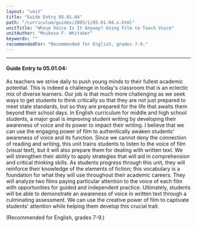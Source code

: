 ```yaml
---
layout: "unit"
title: "Guide Entry 05.01.04"
path: "/curriculum/guides/2005/1/05.01.04.x.html"
unitTitle: "Whose Voice Is It Anyway? Using Film to Teach Voice"
unitAuthor: "Mnikesa F. Whitaker"
keywords: ""
recommendedFor: "Recommended for English, grades 7-9."
---
```

<body>
<hr/>
 <h4>
  Guide Entry to 05.01.04:
 </h4>
 <p>
  As teachers we strive daily to push young minds to their fullest academic potential.  This is indeed a challenge in today's classroom that is an eclectic mix of diverse learners.  Our job is that much more challenging as we seek ways to get students to think critically so that they are not just prepared to meet state standards, but so they are prepared for the life that awaits them beyond their school days. In English curriculum for middle and high school students, a major goal is improving student writing by developing their awareness of voice and its power to impact their writing. I believe that we can use the engaging power of film to authentically awaken students' awareness of voice and its function. Since we cannot deny the connection of reading and writing, this unit trains students to listen to the voice of film (visual text), but it will also prepare them for dealing with written text.  We will strengthen their ability to apply strategies that will aid in comprehension and critical thinking skills.  As students progress through this unit, they will reinforce their knowledge of the elements of fiction; this vocabulary is a foundation for what they will use throughout their academic careers.  They will analyze two films paying particular attention to the voice of each film with opportunities for guided and independent practice. Ultimately, students will be able to demonstrate an awareness of voice in written text through a culminating assessment. We can use the creative power of film to captivate students' attention while helping them develop this crucial trait.
 </p>
<p>
  (Recommended for English, grades 7-9.)
 </p>

</body>